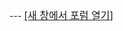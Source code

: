 <iframe id="forum_embed"
src="javascript:void(0)"
scrolling="no"
frameborder="0"
width="100%"
height="1000">
</iframe>
<script type="text/javascript">
document.getElementById('forum_embed').src =
   'https://groups.google.com/forum/embed/?place=forum/byrobot'
   + '&showsearch=true&showpopout=true&showtabs=false'
   + '&parenturl=' + encodeURIComponent(window.location.href);
</script>
---
<a href="https://groups.google.com/d/forum/byrobot" target="_blank"><font size="3">[새 창에서 포럼 열기]</font></a>